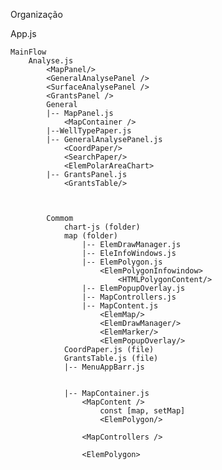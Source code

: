 Organização

App.js

	MainFlow
        Analyse.js
            <MapPanel/>
            <GeneralAnalysePanel />
            <SurfaceAnalysePanel />
            <GrantsPanel />
            General
            |-- MapPanel.js
                <MapContainer />
            |--WellTypePaper.js
            |-- GeneralAnalysePanel.js
                <CoordPaper/>
                <SearchPaper/>
                <ElemPolarAreaChart>
            |-- GrantsPanel.js
                <GrantsTable/>
                
        
        
            Commom
                chart-js (folder)
                map (folder)
                    |-- ElemDrawManager.js
                    |-- EleInfoWindows.js
                    |-- ElemPolygon.js
                        <ElemPolygonInfowindow>
                            <HTMLPolygonContent/>
                    |-- ElemPopupOverlay.js
                    |-- MapControllers.js
                    |-- MapContent.js
                        <ElemMap/>
                        <ElemDrawManager/>
                        <ElemMarker/>
                        <ElemPopupOverlay/>
                CoordPaper.js (file)  
                GrantsTable.js (file)  
                |-- MenuAppBarr.js
                

                |-- MapContainer.js
                    <MapContent />
                        const [map, setMap]
                        <ElemPolygon/>
                            
                    <MapControllers />

                    <ElemPolygon>